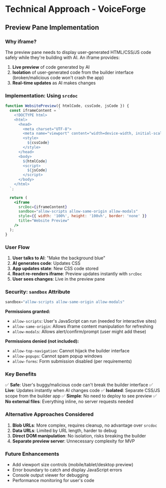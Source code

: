# Technical Approach - VoiceForge

## Preview Pane Implementation

### Why iframe?

The preview pane needs to display user-generated HTML/CSS/JS code safely while they're building with AI. An iframe provides:

1. **Live preview** of code generated by AI
2. **Isolation** of user-generated code from the builder interface (broken/malicious code won't crash the app)
3. **Real-time updates** as AI makes changes

### Implementation: Using `srcdoc`

```jsx
function WebsitePreview({ htmlCode, cssCode, jsCode }) {
  const iframeContent = `
    <!DOCTYPE html>
    <html>
      <head>
        <meta charset="UTF-8">
        <meta name="viewport" content="width=device-width, initial-scale=1.0">
        <style>
          ${cssCode}
        </style>
      </head>
      <body>
        ${htmlCode}
        <script>
          ${jsCode}
        </script>
      </body>
    </html>
  `;

  return (
    <iframe
      srcDoc={iframeContent}
      sandbox="allow-scripts allow-same-origin allow-modals"
      style={{ width: '100%', height: '100vh', border: 'none' }}
      title="Website Preview"
    />
  );
}
```

### User Flow

1. **User talks to AI**: "Make the background blue"
2. **AI generates code**: Updates CSS
3. **App updates state**: New CSS code stored
4. **React re-renders iframe**: Preview updates instantly with `srcDoc`
5. **User sees changes**: Live in the preview pane

### Security: `sandbox` Attribute

```jsx
sandbox="allow-scripts allow-same-origin allow-modals"
```

**Permissions granted:**
- `allow-scripts`: User's JavaScript can run (needed for interactive sites)
- `allow-same-origin`: Allows iframe content manipulation for refreshing
- `allow-modals`: Allows alert/confirm/prompt (user might add these)

**Permissions denied (not included):**
- `allow-top-navigation`: Cannot hijack the builder interface
- `allow-popups`: Cannot spam popup windows
- `allow-forms`: Form submission disabled (per requirements)

### Key Benefits

✅ **Safe**: User's buggy/malicious code can't break the builder interface
✅ **Live**: Updates instantly when AI changes code
✅ **Isolated**: Separate CSS/JS scope from the builder app
✅ **Simple**: No need to deploy to see preview
✅ **No external files**: Everything inline, no server requests needed

### Alternative Approaches Considered

1. **Blob URLs**: More complex, requires cleanup, no advantage over `srcdoc`
2. **Data URLs**: Limited by URL length, harder to debug
3. **Direct DOM manipulation**: No isolation, risks breaking the builder
4. **Separate preview server**: Unnecessary complexity for MVP

### Future Enhancements

- Add viewport size controls (mobile/tablet/desktop preview)
- Error boundary to catch and display JavaScript errors
- Console output viewer for debugging
- Performance monitoring for user's code
